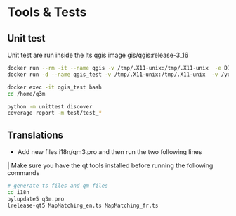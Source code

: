 # Tools & Tests

## Unit test

Unit test are run inside the lts qgis image gis/qgis:release-3_16

```bash
docker run --rm -it --name qgis -v /tmp/.X11-unix:/tmp/.X11-unix  -e DISPLAY=unix$DISPLAY qgis/qgis:release-3_16
docker run -d --name qgis_test -v /tmp/.X11-unix:/tmp/.X11-unix  -v /your/path/to/q3m/:/home/q3m  -e DISPLAY=:99  qgis/qgis:release-3_16
```

```bash
docker exec -it qgis_test bash
cd /home/q3m

python -m unittest discover
coverage report -m test/test_*
```

## Translations
- Add new files i18n/qm3.pro and then run the two following lines

| Make sure you have the qt tools installed before running the following commands

```bash
# generate ts files and qm files
cd i18n
pylupdate5 q3m.pro
lrelease-qt5 MapMatching_en.ts MapMatching_fr.ts
```



